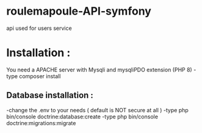 # roulemapoule-API-symfony
api used for users service

# Installation : 
You need a APACHE server with Mysqli and mysqliPDO extension (PHP 8)
-type composer install 

## Database installation : 
-change the .env to your needs ( default is NOT secure at all )
-type php bin/console doctrine:database:create
-type php bin/console doctrine:migrations:migrate
